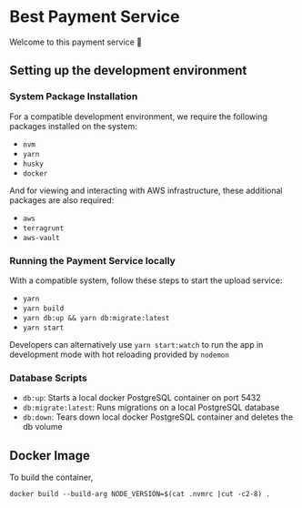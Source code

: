 # Best Payment Service

Welcome to this payment service 👋

## Setting up the development environment

### System Package Installation

For a compatible development environment, we require the following packages installed on the system:

- `nvm`
- `yarn`
- `husky`
- `docker`

And for viewing and interacting with AWS infrastructure, these additional packages are also required:

- `aws`
- `terragrunt`
- `aws-vault`

### Running the Payment Service locally

With a compatible system, follow these steps to start the upload service:

- `yarn`
- `yarn build`
- `yarn db:up && yarn db:migrate:latest`
- `yarn start`

Developers can alternatively use `yarn start:watch` to run the app in development mode with hot reloading provided by `nodemon`

### Database Scripts

- `db:up`: Starts a local docker PostgreSQL container on port 5432
- `db:migrate:latest`: Runs migrations on a local PostgreSQL database
- `db:down`: Tears down local docker PostgreSQL container and deletes the db volume

## Docker Image

To build the container,

```shell
docker build --build-arg NODE_VERSION=$(cat .nvmrc |cut -c2-8) .
```
